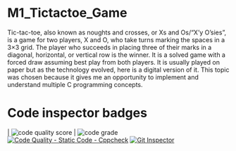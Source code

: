 # M1_Tictactoe_Game
Tic-tac-toe, also known as noughts and crosses, or Xs and Os/“X’y O’sies”, is a game for two players, X and O, who take turns marking the spaces in a 3×3 grid. The player who succeeds in placing three of their marks in a diagonal, horizontal, or vertical row is the winner. It is a solved game with a forced draw assuming best play from both players. It is usually played on paper but as the technology evolved, here is a digital version of it. This topic was chosen because it gives me an opportunity to implement and understand multiple C programming concepts.
# Code inspector badges
| ![code quality score](https://api.codiga.io/project/29985/score/svg) | ![code grade](https://api.codiga.io/project/29985/status/svg)
[![Code Quality - Static Code - Cppcheck](https://github.com/iswaryadhanapalan/M1_Tictactoe_Game/actions/workflows/cppcheck.yml/badge.svg)](https://github.com/iswaryadhanapalan/M1_Tictactoe_Game/actions/workflows/cppcheck.yml)
[![Git Inspector](https://github.com/iswaryadhanapalan/M1_Tictactoe_Game/actions/workflows/Git_inspector.yml/badge.svg)](https://github.com/iswaryadhanapalan/M1_Tictactoe_Game/actions/workflows/Git_inspector.yml)

